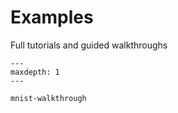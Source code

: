 # Examples

Full tutorials and guided walkthroughs

```{toctree}
---
maxdepth: 1
---

mnist-walkthrough
```
